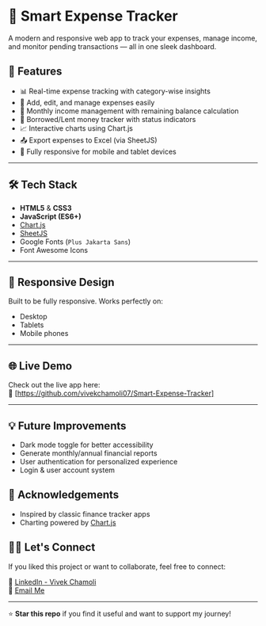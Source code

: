 # 💸 Smart Expense Tracker

A modern and responsive web app to track your expenses, manage income, and monitor pending transactions — all in one sleek dashboard.

## 🚀 Features

- 📊 Real-time expense tracking with category-wise insights
- 🧾 Add, edit, and manage expenses easily
- 💼 Monthly income management with remaining balance calculation
- 🤝 Borrowed/Lent money tracker with status indicators
- 📈 Interactive charts using Chart.js
- 📤 Export expenses to Excel (via SheetJS)
- 📱 Fully responsive for mobile and tablet devices

---

## 🛠 Tech Stack

- **HTML5** & **CSS3**
- **JavaScript (ES6+)**
- [Chart.js](https://www.chartjs.org/)
- [SheetJS](https://sheetjs.com/)
- Google Fonts (`Plus Jakarta Sans`)
- Font Awesome Icons

---

## 📱 Responsive Design

Built to be fully responsive. Works perfectly on:

- Desktop
- Tablets
- Mobile phones

---

## 🌐 Live Demo

Check out the live app here:  
🔗 [https://github.com/vivekchamoli07/Smart-Expense-Tracker]

---

## 💡 Future Improvements

- Dark mode toggle for better accessibility
- Generate monthly/annual financial reports
- User authentication for personalized experience
- Login & user account system

## 🙌 Acknowledgements

- Inspired by classic finance tracker apps
- Charting powered by [Chart.js](https://www.chartjs.org/)

## 🙋‍♂️ Let's Connect

If you liked this project or want to collaborate, feel free to connect:

🔗 [LinkedIn - Vivek Chamoli](https://www.linkedin.com/in/hivivekchamoli)  
📧 [Email Me](hivivekchamoli@gmail.com)

---

⭐ **Star this repo** if you find it useful and want to support my journey!
